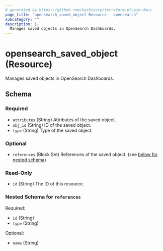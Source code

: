 ```yaml
---
# generated by https://github.com/hashicorp/terraform-plugin-docs
page_title: "opensearch_saved_object Resource - opensearch"
subcategory: ""
description: |-
  Manages saved objects in OpenSearch Dashboards.
---
```


# opensearch_saved_object (Resource)

Manages saved objects in OpenSearch Dashboards.



<!-- schema generated by tfplugindocs -->
## Schema

### Required

- `attributes` (String) Attributes of the saved object.
- `obj_id` (String) ID of the saved object.
- `type` (String) Type of the saved object.

### Optional

- `references` (Block Set) References of the saved object. (see [below for nested schema](#nestedblock--references))

### Read-Only

- `id` (String) The ID of this resource.

<a id="nestedblock--references"></a>
### Nested Schema for `references`

Required:

- `id` (String)
- `type` (String)

Optional:

- `name` (String)
